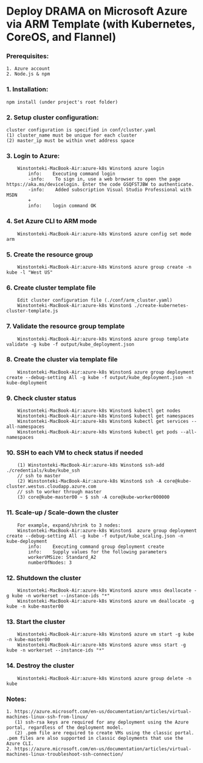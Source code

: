 # Deploy DRAMA on Microsoft Azure via ARM Template (with Kubernetes, CoreOS, and Flannel)

### Prerequisites: 
    1. Azure account 
    2. Node.js & npm 
    
### 1. Installation:	
    npm install (under project's root folder) 

### 2. Setup cluster configuration:
    cluster configuration is specified in conf/cluster.yaml
    (1) cluster_name must be unique for each cluster
    (2) master_ip must be within vnet address space

### 3. Login to Azure:		
        Winstonteki-MacBook-Air:azure-k8s Winston$ azure login
            info:    Executing command login
            -info:    To sign in, use a web browser to open the page https://aka.ms/devicelogin. Enter the code GSQFSTJBW to authenticate.
            -info:    Added subscription Visual Studio Professional with MSDN
            +
            info:    login command OK

### 4. Set Azure CLI to ARM mode
        Winstonteki-MacBook-Air:azure-k8s Winston$ azure config set mode arm

### 5. Create the resource group
        Winstonteki-MacBook-Air:azure-k8s Winston$ azure group create -n kube -l "West US"

### 6. Create cluster template file
        Edit cluster configuration file (./conf/arm_cluster.yaml)
        Winstonteki-MacBook-Air:azure-k8s Winston$ ./create-kubernetes-cluster-template.js

### 7. Validate the resource group template
        Winstonteki-MacBook-Air:azure-k8s Winston$ azure group template validate -g kube -f output/kube_deployment.json

### 8. Create the cluster via template file
        Winstonteki-MacBook-Air:azure-k8s Winston$ azure group deployment create --debug-setting All -g kube -f output/kube_deployment.json -n kube-deployment

### 9. Check cluster status
        Winstonteki-MacBook-Air:azure-k8s Winston$ kubectl get nodes
        Winstonteki-MacBook-Air:azure-k8s Winston$ kubectl get namespaces
        Winstonteki-MacBook-Air:azure-k8s Winston$ kubectl get services --all-namespaces
        Winstonteki-MacBook-Air:azure-k8s Winston$ kubectl get pods --all-namespaces

### 10. SSH to each VM to check status if needed
        (1) Winstonteki-MacBook-Air:azure-k8s Winston$ ssh-add ./credentials/kube/kube_ssh
        // ssh to master
        (2) Winstonteki-MacBook-Air:azure-k8s Winston$ ssh -A core@kube-cluster.westus.cloudapp.azure.com  
        // ssh to worker through master
        (3) core@kube-master00 ~ $ ssh -A core@kube-worker000000

### 11. Scale-up / Scale-down the cluster
        For example, expand/shrink to 3 nodes:
        Winstonteki-MacBook-Air:azure-k8s Winston$  azure group deployment create --debug-setting All -g kube -f output/kube_scaling.json -n kube-deployment
            info:    Executing command group deployment create
            info:    Supply values for the following parameters
            workerVMSize: Standard_A2
            numberOfNodes: 3

### 12. Shutdown the cluster
        Winstonteki-MacBook-Air:azure-k8s Winston$ azure vmss deallocate -g kube -n workerset --instance-ids "*"
        Winstonteki-MacBook-Air:azure-k8s Winston$ azure vm deallocate -g kube -n kube-master00

### 13. Start the cluster
        Winstonteki-MacBook-Air:azure-k8s Winston$ azure vm start -g kube -n kube-master00
        Winstonteki-MacBook-Air:azure-k8s Winston$ azure vmss start -g kube -n workerset --instance-ids "*"

### 14. Destroy the cluster
        Winstonteki-MacBook-Air:azure-k8s Winston$ azure group delete -n kube

### Notes:
    1. https://azure.microsoft.com/en-us/documentation/articles/virtual-machines-linux-ssh-from-linux/
       (1) ssh-rsa keys are required for any deployment using the Azure portal, regardless of the deployment model.
       (2) .pem file are required to create VMs using the classic portal. .pem files are also supported in classic deployments that use the Azure CLI.
    2. https://azure.microsoft.com/en-us/documentation/articles/virtual-machines-linux-troubleshoot-ssh-connection/